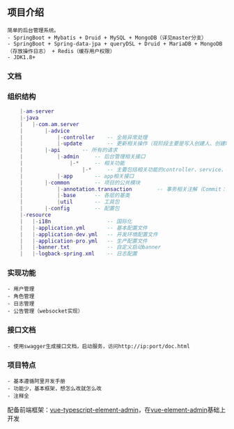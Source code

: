 ## 项目介绍
    简单的后台管理系统。
    - SpringBoot + Mybatis + Druid + MySQL + MongoDB（详见master分支）
    - SpringBoot + Spring-data-jpa + queryDSL + Druid + MariaDB + MongoDB（存放操作日志） + Redis（缓存用户权限）
    - JDK1.8+

### 文档

    
### 组织结构

``` lua
    |-am-server
    |-java
    |   |-com.am.server
    |       |-advice 
    |           |-controller    -- 全局异常处理
    |           |-update        -- 更新相关操作（现阶段主要是写入创建人、创建时间）
    |       |-api       -- 所有的请求
    |           |-admin     -- 后台管理相关接口
    |               |-*     -- 相关功能
    |                   |-*     -- 主要包括相关功能的controller、service、dao、pojo、config等
    |           |-app       -- app相关接口
    |       |-common        -- 项目的公共模块
    |           |-annotation.transaction        -- 事务相关注解（Commit：写事务，ReadOnly：只读事务）
    |           |-base      -- 各层的基类
    |           |util       -- 工具包
    |       |-config        -- 配置包
    |-resource
    |   |-i18n                  -- 国际化
    |   |-application.yml       -- 基本配置文件
    |   |-application-dev.yml   -- 开发环境配置文件
    |   |-application-pro.yml   -- 生产配置文件
    |   |-banner.txt            -- 自定义启动banner
    |   |-logback-spring.xml    -- 日志配置
```
### 实现功能
    - 用户管理
    - 角色管理
    - 日志管理
    - 公告管理（websocket实现）
    
### 接口文档
    - 使用swagger生成接口文档，启动服务，访问http://ip:port/doc.html
    
### 项目特点
    - 基本遵循阿里开发手册
    - 功能少，基本框架，想怎么改就怎么改
    - 注释全

配备前端框架：[vue-typescript-element-admin](https://gitee.com/ruanxuefeng/vue-typescript-element-admin)，在[vue-element-admin](https://github.com/PanJiaChen/vue-element-admin)基础上开发
